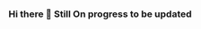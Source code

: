 ### Hi there 👋 Still On progress to be updated 

<!--
**HZurub/HZurub** is a ✨ _special_ ✨ repository because its `README.md` (this file) appears on your GitHub profile.


# Welcome to My GitHub Profile!

## About Me
I am a passionate software developer interested in software development, machine learning, and AI.

## Skills
- Programming Languages: Python, JavaScript, Java

## Contact Me
- Email: haszurub@gmail.com


[Google Document](https://docs.google.com/document/d/1A1_K2MyrgYUvMgFz6H1Vp-gcEpjsn4Tj7EYlpf4NzKo/edit)






